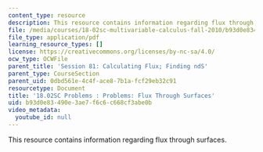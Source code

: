 ```yaml
---
content_type: resource
description: This resource contains information regarding flux through surfaces.
file: /media/courses/18-02sc-multivariable-calculus-fall-2010/b93d0e83490e3ae7f6c6c668cf3abe0b_MIT18_02SC_pb_81_quest.pdf
file_type: application/pdf
learning_resource_types: []
license: https://creativecommons.org/licenses/by-nc-sa/4.0/
ocw_type: OCWFile
parent_title: 'Session 81: Calculating Flux; Finding ndS'
parent_type: CourseSection
parent_uid: 0dbd561e-4c4f-ace8-7b1a-fcf29eb32c91
resourcetype: Document
title: '18.02SC Problems : Problems: Flux Through Surfaces'
uid: b93d0e83-490e-3ae7-f6c6-c668cf3abe0b
video_metadata:
  youtube_id: null
---
```

This resource contains information regarding flux through surfaces.